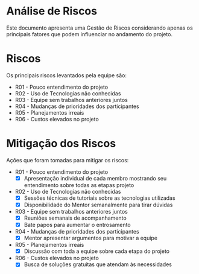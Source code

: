 # Análise de Riscos

Este documento apresenta uma Gestão de Riscos considerando apenas os principais fatores que podem influenciar no andamento do projeto.


# Riscos

Os principais riscos levantados pela equipe são:
- R01 - Pouco entendimento do projeto
- R02 - Uso de Tecnologias não conhecidas
- R03 - Equipe sem trabalhos anteriores juntos
- R04 - Mudanças de prioridades dos participantes
- R05 - Planejamentos irreais
- R06 - Custos elevados no projeto


# Mitigação dos Riscos

Ações que foram tomadas para mitigar os riscos:

- R01 - Pouco entendimento do projeto
  - [X] Apresentação individual de cada membro mostrando seu entendimento sobre todas as etapas projeto 
- R02 - Uso de Tecnologias não conhecidas
  - [X] Sessões técnicas de tutoriais sobre as tecnologias utilizadas
  - [X] Disponibilidade do Mentor semanalmente para tirar dúvidas
- R03 - Equipe sem trabalhos anteriores juntos
  - [X] Reuniões semanais de acompanhamento
  - [X] Bate papos para aumentar o entrosamento
- R04 - Mudanças de prioridades dos participantes
  - [X] Mentor apresentar argumentos para motivar a equipe
- R05 - Planejamentos irreais
  - [X] Discussão com toda a equipe sobre cada etapa do projeto
- R06 - Custos elevados no projeto
  - [X] Busca de soluções gratuitas que atendam às necessidades

